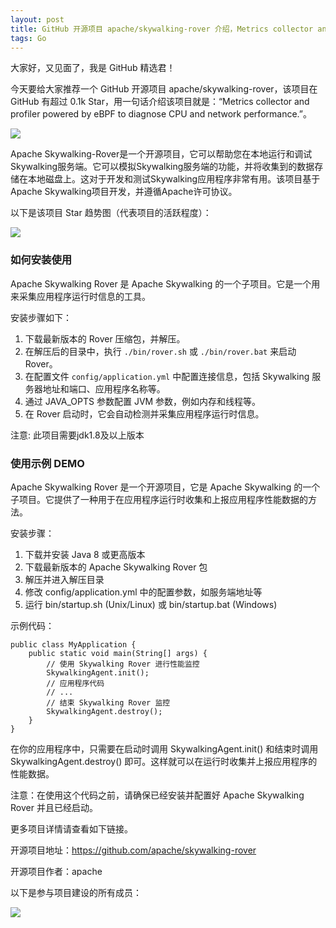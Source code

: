```yaml
---
layout: post
title: GitHub 开源项目 apache/skywalking-rover 介绍，Metrics collector and profiler powered by eBPF to diagnose CPU and network performance.
tags: Go
---
```


大家好，又见面了，我是 GitHub 精选君！

今天要给大家推荐一个 GitHub 开源项目 apache/skywalking-rover，该项目在 GitHub 有超过 0.1k Star，用一句话介绍该项目就是：“Metrics collector and profiler powered by eBPF to diagnose CPU and network performance.”。

![](http://skywalking.apache.org/assets/logo.svg)

Apache Skywalking-Rover是一个开源项目，它可以帮助您在本地运行和调试Skywalking服务端。它可以模拟Skywalking服务端的功能，并将收集到的数据存储在本地磁盘上。这对于开发和测试Skywalking应用程序非常有用。该项目基于Apache Skywalking项目开发，并遵循Apache许可协议。


以下是该项目 Star 趋势图（代表项目的活跃程度）：

![](https://api.star-history.com/svg?repos=apache/skywalking-rover&type=Timeline)

### 如何安装使用

Apache Skywalking Rover 是 Apache Skywalking 的一个子项目。它是一个用来采集应用程序运行时信息的工具。

安装步骤如下：

1. 下载最新版本的 Rover 压缩包，并解压。
2. 在解压后的目录中，执行 ```./bin/rover.sh``` 或 ```./bin/rover.bat``` 来启动 Rover。
3. 在配置文件 ```config/application.yml``` 中配置连接信息，包括 Skywalking 服务器地址和端口、应用程序名称等。
4. 通过 JAVA_OPTS 参数配置 JVM 参数，例如内存和线程等。
5. 在 Rover 启动时，它会自动检测并采集应用程序运行时信息。

注意: 此项目需要jdk1.8及以上版本


### 使用示例 DEMO

Apache Skywalking Rover 是一个开源项目，它是 Apache Skywalking 的一个子项目。它提供了一种用于在应用程序运行时收集和上报应用程序性能数据的方法。

安装步骤：

1. 下载并安装 Java 8 或更高版本
2. 下载最新版本的 Apache Skywalking Rover 包
3. 解压并进入解压目录
4. 修改 config/application.yml 中的配置参数，如服务端地址等
5. 运行 bin/startup.sh (Unix/Linux) 或 bin/startup.bat (Windows)

示例代码：

```
public class MyApplication {
    public static void main(String[] args) {
        // 使用 Skywalking Rover 进行性能监控
        SkywalkingAgent.init();
        // 应用程序代码
        // ...
        // 结束 Skywalking Rover 监控
        SkywalkingAgent.destroy();
    }
}
```

在你的应用程序中，只需要在启动时调用 SkywalkingAgent.init() 和结束时调用 SkywalkingAgent.destroy() 即可。这样就可以在运行时收集并上报应用程序的性能数据。

注意：在使用这个代码之前，请确保已经安装并配置好 Apache Skywalking Rover 并且已经启动。


更多项目详情请查看如下链接。

开源项目地址：https://github.com/apache/skywalking-rover 

开源项目作者：apache

以下是参与项目建设的所有成员：

![](https://contrib.rocks/image?repo=apache/skywalking-rover)

